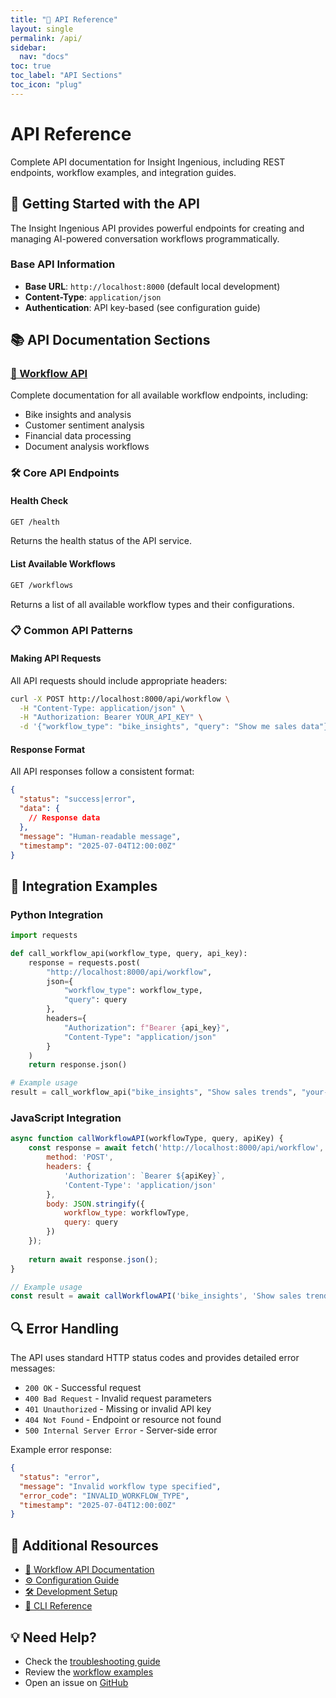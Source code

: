 ```yaml
---
title: "📡 API Reference"
layout: single
permalink: /api/
sidebar:
  nav: "docs"
toc: true
toc_label: "API Sections"
toc_icon: "plug"
---
```


# API Reference

Complete API documentation for Insight Ingenious, including REST endpoints, workflow examples, and integration guides.

## 🚀 Getting Started with the API

The Insight Ingenious API provides powerful endpoints for creating and managing AI-powered conversation workflows programmatically.

### Base API Information
- **Base URL**: `http://localhost:8000` (default local development)
- **Content-Type**: `application/json`
- **Authentication**: API key-based (see configuration guide)

## 📚 API Documentation Sections

### [🔄 Workflow API](/api/workflows/)
Complete documentation for all available workflow endpoints, including:
- Bike insights and analysis
- Customer sentiment analysis
- Financial data processing
- Document analysis workflows

### 🛠️ Core API Endpoints

#### Health Check
```bash
GET /health
```
Returns the health status of the API service.

#### List Available Workflows
```bash
GET /workflows
```
Returns a list of all available workflow types and their configurations.

### 📋 Common API Patterns

#### Making API Requests
All API requests should include appropriate headers:

```bash
curl -X POST http://localhost:8000/api/workflow \
  -H "Content-Type: application/json" \
  -H "Authorization: Bearer YOUR_API_KEY" \
  -d '{"workflow_type": "bike_insights", "query": "Show me sales data"}'
```

#### Response Format
All API responses follow a consistent format:

```json
{
  "status": "success|error",
  "data": {
    // Response data
  },
  "message": "Human-readable message",
  "timestamp": "2025-07-04T12:00:00Z"
}
```

## 🔧 Integration Examples

### Python Integration
```python
import requests

def call_workflow_api(workflow_type, query, api_key):
    response = requests.post(
        "http://localhost:8000/api/workflow",
        json={
            "workflow_type": workflow_type,
            "query": query
        },
        headers={
            "Authorization": f"Bearer {api_key}",
            "Content-Type": "application/json"
        }
    )
    return response.json()

# Example usage
result = call_workflow_api("bike_insights", "Show sales trends", "your-api-key")
```

### JavaScript Integration
```javascript
async function callWorkflowAPI(workflowType, query, apiKey) {
    const response = await fetch('http://localhost:8000/api/workflow', {
        method: 'POST',
        headers: {
            'Authorization': `Bearer ${apiKey}`,
            'Content-Type': 'application/json'
        },
        body: JSON.stringify({
            workflow_type: workflowType,
            query: query
        })
    });
    
    return await response.json();
}

// Example usage
const result = await callWorkflowAPI('bike_insights', 'Show sales trends', 'your-api-key');
```

## 🔍 Error Handling

The API uses standard HTTP status codes and provides detailed error messages:

- `200 OK` - Successful request
- `400 Bad Request` - Invalid request parameters
- `401 Unauthorized` - Missing or invalid API key
- `404 Not Found` - Endpoint or resource not found
- `500 Internal Server Error` - Server-side error

Example error response:
```json
{
  "status": "error",
  "message": "Invalid workflow type specified",
  "error_code": "INVALID_WORKFLOW_TYPE",
  "timestamp": "2025-07-04T12:00:00Z"
}
```

## 📖 Additional Resources

- [🔄 Workflow API Documentation](/api/workflows/)
- [⚙️ Configuration Guide](/configuration/)
- [🛠️ Development Setup](/development/)
- [📝 CLI Reference](/CLI_REFERENCE/)

## 💡 Need Help?

- Check the [troubleshooting guide](/troubleshooting/)
- Review the [workflow examples](/api/workflows/)
- Open an issue on [GitHub](https://github.com/Insight-Services-APAC/Insight_Ingenious/issues)
